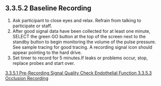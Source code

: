 ## 3.3.5.2 Baseline Recording

1. Ask participant to close eyes and relax. Refrain from talking to
participate or staff.
2. After good signal data have been collected for at least one minute, SELECT
the green GO button at the top of the screen next to the standby button to begin monitoring the
volume of the pulse pressure. See sample tracing for good tracing. A recording signal icon
should appear pointing to the hard drive.
3. Set timer to record for 5 minutes.If leaks or problems
occur, stop, replace probes and start over.


<div class="center">
<div class="btn-group">
  <a href=":pages_path:/manuals/endothelial-function/3-03-05-01-pre-recording-signal-quality-check.md" class="btn btn-default">
    <span class="glyphicon glyphicon-chevron-left"></span>
    3.3.5.1 Pre-Recording Signal Quality Check
  </a>

  <a href=":pages_path:/manuals/endothelial-function" class="btn btn-default">
    <span class="glyphicon glyphicon-chevron-up"></span>
    Endothelial Function
  </a>

  <a href=":pages_path:/manuals/endothelial-function/3-03-05-03-occlusion-recording.md" class="btn btn-success">
    3.3.5.3 Occlusion Recording
    <span class="glyphicon glyphicon-chevron-right"></span>
  </a>
</div>
</div>